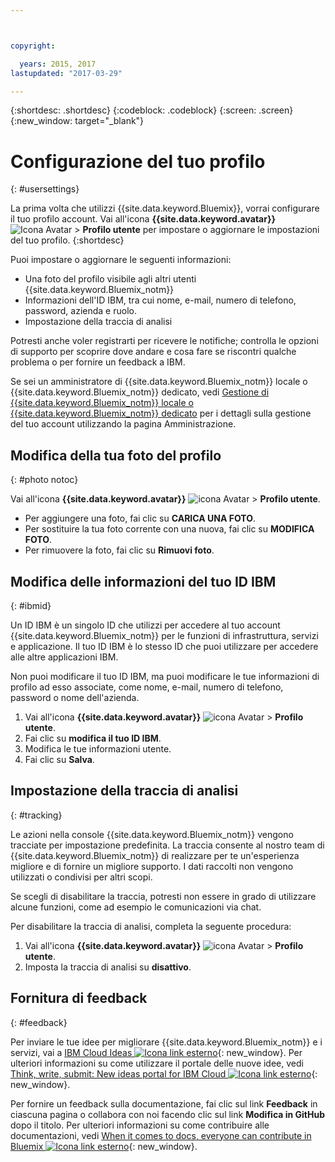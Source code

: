 ```yaml
---



copyright:

  years: 2015, 2017
lastupdated: "2017-03-29"

---
```


{:shortdesc: .shortdesc}
{:codeblock: .codeblock}
{:screen: .screen}
{:new_window: target="_blank"}

# Configurazione del tuo profilo
{: #usersettings}

La prima volta che utilizzi {{site.data.keyword.Bluemix}}, vorrai configurare il tuo profilo account. Vai all'icona **{{site.data.keyword.avatar}}** ![Icona Avatar](../icons/i-avatar-icon.svg) &gt; **Profilo utente** per impostare o aggiornare le impostazioni del tuo profilo.
{:shortdesc}

Puoi impostare o aggiornare le seguenti informazioni:

 * Una foto del profilo visibile agli altri utenti {{site.data.keyword.Bluemix_notm}}
 * Informazioni dell'ID IBM, tra cui nome, e-mail, numero di telefono, password, azienda e ruolo.
 * Impostazione della traccia di analisi

Potresti anche voler registrarti per ricevere le notifiche; controlla le opzioni di supporto per scoprire dove andare e cosa fare se riscontri qualche problema o per fornire un feedback a IBM.

Se sei un amministratore di {{site.data.keyword.Bluemix_notm}} locale o {{site.data.keyword.Bluemix_notm}} dedicato, vedi [Gestione di {{site.data.keyword.Bluemix_notm}} locale o {{site.data.keyword.Bluemix_notm}} dedicato](/docs/admin/index.html#mng) per i dettagli sulla gestione del tuo account utilizzando la pagina Amministrazione.

## Modifica della tua foto del profilo
{: #photo notoc}

Vai all'icona **{{site.data.keyword.avatar}}** ![icona Avatar](../icons/i-avatar-icon.svg) &gt; **Profilo utente**.

  * Per aggiungere una foto, fai clic su **CARICA UNA FOTO**.
  * Per sostituire la tua foto corrente con una nuova, fai clic su **MODIFICA FOTO**.
  * Per rimuovere la foto, fai clic su **Rimuovi foto**.

## Modifica delle informazioni del tuo ID IBM
{: #ibmid}

Un ID IBM è un singolo ID che utilizzi per accedere al tuo account {{site.data.keyword.Bluemix_notm}} per le funzioni di infrastruttura, servizi e applicazione. Il tuo ID IBM è lo stesso ID che puoi utilizzare per accedere alle altre applicazioni IBM.

Non puoi modificare il tuo ID IBM, ma puoi modificare le tue informazioni di profilo ad esso associate, come nome, e-mail, numero di telefono, password o nome dell'azienda.

1. Vai all'icona **{{site.data.keyword.avatar}}** ![icona Avatar](../icons/i-avatar-icon.svg) &gt; **Profilo utente**.
2. Fai clic su **modifica il tuo ID IBM**.
3. Modifica le tue informazioni utente.
4. Fai clic su **Salva**.

## Impostazione della traccia di analisi
{: #tracking}

Le azioni nella console {{site.data.keyword.Bluemix_notm}} vengono tracciate per impostazione predefinita. La traccia consente al nostro team di {{site.data.keyword.Bluemix_notm}} di realizzare per te un'esperienza migliore e di fornire un migliore supporto. I dati raccolti non vengono utilizzati o condivisi per altri scopi.

Se scegli di disabilitare la traccia, potresti non essere in grado di utilizzare alcune funzioni, come ad esempio le comunicazioni via chat.

Per disabilitare la traccia di analisi, completa la seguente procedura:

1. Vai all'icona **{{site.data.keyword.avatar}}** ![icona Avatar](../icons/i-avatar-icon.svg) &gt; **Profilo utente**.
2. Imposta la traccia di analisi su **disattivo**.

## Fornitura di feedback
{: #feedback}

Per inviare le tue idee per migliorare {{site.data.keyword.Bluemix_notm}} e i servizi, vai a [IBM Cloud Ideas ![Icona link esterno](../icons/launch-glyph.svg)](https://ibmcloud.ideas.aha.io){: new_window}. Per ulteriori informazioni su come utilizzare il portale delle nuove idee, vedi [Think, write, submit: New ideas portal for IBM Cloud ![Icona link esterno](../icons/launch-glyph.svg)](https://developer.ibm.com/bluemix/2016/10/05/think-write-submit/){: new_window}.

Per fornire un feedback sulla documentazione, fai clic sul link **Feedback** in ciascuna pagina o collabora con noi facendo clic sul link **Modifica in GitHub** dopo il titolo. Per ulteriori informazioni su come contribuire alle documentazioni, vedi [When it comes to docs, everyone can contribute in Bluemix ![Icona link esterno](../icons/launch-glyph.svg)](https://developer.ibm.com/bluemix/2016/01/13/bluemix-docs-now-open-source-on-github/){: new_window}.
